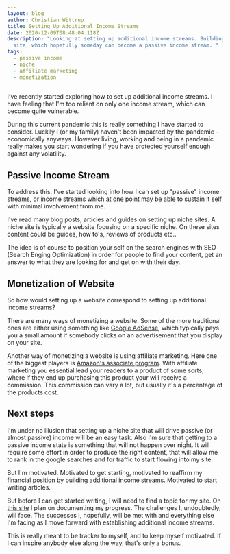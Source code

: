 ```yaml
---
layout: blog
author: Christian Wittrup
title: Setting Up Additional Income Streams
date: 2020-12-09T08:48:04.118Z
description: "Looking at setting up additional income streams. Building a niche
  site, which hopefully someday can become a passive income stream. "
tags:
  - passive income
  - niche
  - affiliate marketing
  - monetization
---
```

I've recently started exploring how to set up additional income streams. I have feeling that I'm too reliant on only one income stream, which can become quite vulnerable. 

During this current pandemic this is really something I have started to consider. Luckily I (or my family) haven't been impacted by the pandemic - economically anyways. However living, working and being in a pandemic really makes you start wondering if you have protected yourself enough against any volatility.

## Passive Income Stream

To address this, I've started looking into how I can set up "passive" income streams, or income streams which at one point may be able to sustain it self with minimal involvement from me. 

I've read many blog posts, articles and guides on setting up niche sites. A niche site is typically a website focusing on a specific niche. On these sites content could be guides, how to's, reviews of products etc..

The idea is of course to position your self on the search engines with SEO (Search Enging Optimization) in order for people to find your content, get an answer to what they are looking for and get on with their day. 

## Monetization of Website

So how would setting up a website correspond to setting up additional income streams?

There are many ways of monetizing a website. Some of the more traditional ones are either using something like [Google AdSense](https://www.google.com/adsense/start/), which typically pays you a small amount if somebody clicks on an advertisement that you display on your site.

Another way of monetizing a website is using affiliate marketing. Here one of the biggest players is [Amazon's associate program](https://affiliate-program.amazon.com/). With affiliate marketing you essential lead your readers to a product of some sorts, where if they end up purchasing this product your will receive a commission. This commission can vary a lot, but usually it's a percentage of the products cost. 

## Next steps

I'm under no illusion that setting up a niche site that will drive passive (or almost passive) income will be an easy task. Also I'm sure that getting to a passive income state is something that will not happen over night. It will require some effort in order to produce the right content, that will allow me to rank in the google searches and for traffic to start flowing into my site. 

But I'm motivated. Motivated to get starting, motivated to reaffirm my financial position by building additional income streams. Motivated to start writing articles.

But before I can get started writing, I will need to find a topic for my site. On [this site](https://www.wittrup.xyz) I plan on documenting my progress. The challenges I, undoubtedly, will face. The successes I, hopefully, will be met with and everything else I'm facing as I move forward with establishing additional income streams.

This is really meant to be tracker to myself, and to keep myself motivated. If I can inspire anybody else along the way, that's only a bonus.